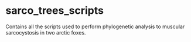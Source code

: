 # sarco_trees_scripts
Contains all the scripts used to perform phylogenetic analysis to muscular sarcocystosis in two arctic foxes.
